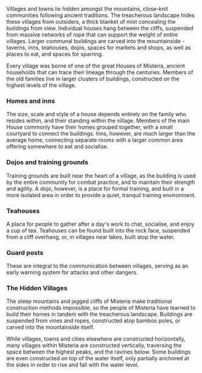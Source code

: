 Villages and towns lie hidden amongst the mountains, close-knit communities following ancient traditions. The treacherous landscape hides these villages from outsiders, a thick blanket of mist concealing the buildings from view. Individual houses hang between the cliffs, suspended from massive networks of rope that can support the weight of entire villages. Larger communal buildings are carved into the mountainside - taverns, inns, teahouses, dojos, spaces for markets and shops, as well as places to eat, and spaces for sparring.

Every village was borne of one of the great Houses of Misteria, ancient households that can trace their lineage through the centuries. Members of the old families live in larger clusters of buildings, constructed on the highest levels of the village.

### Homes and inns
The size, scale and style of a house depends entirely on the family who resides within, and their standing within the village. Members of the main House commonly have their homes grouped together, with a small courtyard to connect the buildings. Inns, however, are much larger than the average home, connecting separate rooms with a larger common area offering somewhere to eat and socialise.

### Dojos and training grounds
Training grounds are built near the heart of a village, as the building is used by the entire community for combat practice, and to maintain their strength and agility. A dojo, however, is a place for formal training, and built in a more isolated area in order to provide a quiet, tranquil training environment.

### Teahouses
A place for people to gather after a day's work to chat, socialise, and enjoy a cup of tea. Teahouses can be found built into the rock face, suspended from a cliff overhang, or, in villages near lakes, built atop the water.

### Guard posts
These are integral to the communication between villages, serving as an early warning system for attacks and other dangers.

### The Hidden Villages
The steep mountains and jagged cliffs of Misteria make traditional construction methods impossible, so the people of Misteria have learned to build their homes in tandem with the treacherous landscape. Buildings are suspended from vines and ropes, constructed atop bamboo poles, or carved into the mountainside itself.

While villages, towns and cities elsewhere are constructed horizontally, many villages within Misteria are constructed vertically, traversing the space between the highest peaks, and the ravines below. Some buildings are even constructed on top of the water itself, only partially anchored at the sides in order to rise and fall with the water level.
